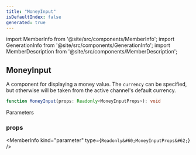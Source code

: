 ```yaml
---
title: "MoneyInput"
isDefaultIndex: false
generated: true
---
```

<!-- This file was generated from the Vendure source. Do not modify. Instead, re-run the "docs:build" script -->
import MemberInfo from '@site/src/components/MemberInfo';
import GenerationInfo from '@site/src/components/GenerationInfo';
import MemberDescription from '@site/src/components/MemberDescription';


## MoneyInput

<GenerationInfo sourceFile="packages/dashboard/src/lib/components/data-input/money-input.tsx" sourceLine="22" packageName="@vendure/dashboard" />

A component for displaying a money value. The `currency` can be specified, but otherwise
will be taken from the active channel's default currency.

```ts title="Signature"
function MoneyInput(props: Readonly<MoneyInputProps>): void
```
Parameters

### props

<MemberInfo kind="parameter" type={`Readonly&#60;MoneyInputProps&#62;`} />

